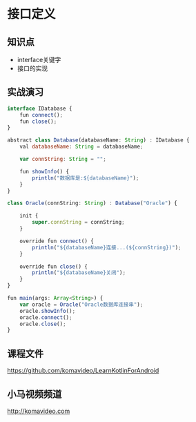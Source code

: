 接口定义
=======

## 知识点

* interface关键字
* 接口的实现

## 实战演习

~~~js
interface IDatabase {
    fun connect();
    fun close();
}

abstract class Database(databaseName: String) : IDatabase {
    val databaseName: String = databaseName;

    var connString: String = "";

    fun showInfo() {
        println("数据库是:${databaseName}");
    }
}

class Oracle(connString: String) : Database("Oracle") {

    init {
        super.connString = connString;
    }

    override fun connect() {
        println("${databaseName}连接...(${connString})");
    }

    override fun close() {
        println("${databaseName}关闭");
    }
}

fun main(args: Array<String>) {
    var oracle = Oracle("Oracle数据库连接串");
    oracle.showInfo();
    oracle.connect();
    oracle.close();
}
~~~

## 课程文件

https://github.com/komavideo/LearnKotlinForAndroid

## 小马视频频道

http://komavideo.com
